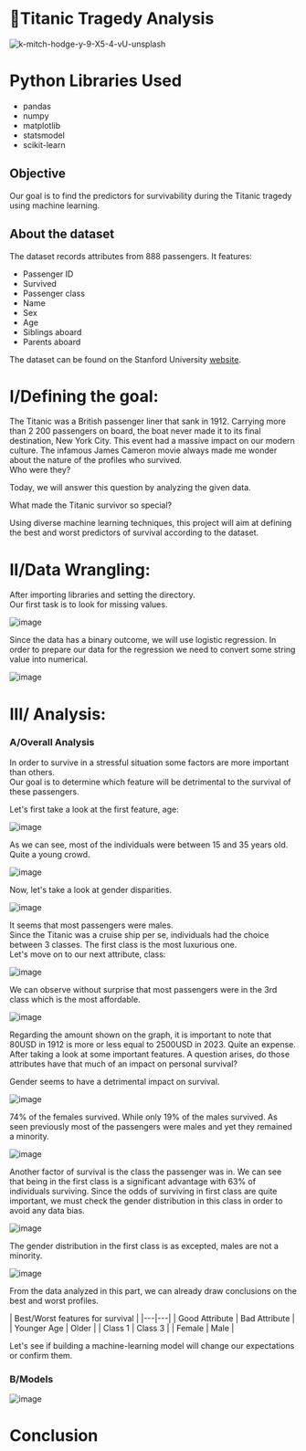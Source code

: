 # 🗽Titanic Tragedy Analysis

![k-mitch-hodge-y-9-X5-4-vU-unsplash](https://github.com/Bruc3U/Titanic_analysis/assets/142362478/bdc6c95c-9ee6-41da-a429-3cb51a7e7a3b)

# Python Libraries Used

- pandas
- numpy
- matplotlib
- statsmodel
- scikit-learn

## Objective

Our goal is to find the predictors for survivability during the Titanic tragedy using machine learning.


## About the dataset

The dataset records attributes from 888 passengers. It features:

- Passenger ID
- Survived
- Passenger class
- Name
- Sex
- Age
- Siblings aboard
- Parents aboard

The dataset can be found on the Stanford University [website](https://web.stanford.edu/class/archive/cs/cs109/cs109.1166/problem12.html).

# I/Defining the goal:

The Titanic was a British passenger liner that sank in 1912. Carrying more than 2 200 passengers on board, the boat never made it to its final destination, New York City.
This event had a massive impact on our modern culture. The infamous James Cameron movie always made me wonder about the nature of the profiles who survived.<br>
Who were they?

Today, we will answer this question by analyzing the given data.

What made the Titanic survivor so special? 

Using diverse machine learning techniques, this project will aim at defining the best and worst predictors of survival according to the dataset. 

# II/Data Wrangling: 

After importing libraries and setting the directory.<br>
Our first task is to look for missing values. 

![image](https://github.com/Bruc3U/Titanic_analysis/assets/142362478/5de51b9d-c579-4822-af63-5180d0ba7f07)



Since the data has a binary outcome, we will use logistic regression.
In order to prepare our data for the regression we need to convert some string value into numerical. 

![image](https://github.com/Bruc3U/Titanic_analysis/assets/142362478/24fa8bac-4510-4fa3-a260-0aa4abbedbc2)





# III/ Analysis:
### A/Overall Analysis
In order to survive in a stressful situation some factors are more important than others.<br>
Our goal is to determine which feature will be detrimental to the survival of these passengers. 

Let's first take a look at the first feature, age: 

![image](https://github.com/Bruc3U/Titanic_analysis/assets/142362478/f5b72b11-ee6f-4d67-9d33-21363340921d)

As we can see, most of the individuals were between 15 and 35 years old. Quite a young crowd.

![image](https://github.com/Bruc3U/Titanic_analysis/assets/142362478/989552b9-05d6-43ac-bdb5-6cc8775e055b)

Now, let's take a look at gender disparities. 

![image](https://github.com/Bruc3U/Titanic_analysis/assets/142362478/3b801cc6-0548-4859-b623-9a4a8749f416)

It seems that most passengers were males.<br>
Since the Titanic was a cruise ship per se, individuals had the choice between 3 classes. The first class is the most luxurious one.<br>
Let's move on to our next attribute, class: 

![image](https://github.com/Bruc3U/Titanic_analysis/assets/142362478/7f934102-631a-489a-969f-f4fcb8ab8106)

We can observe without surprise that most passengers were in the 3rd class which is the most affordable. 

![image](https://github.com/Bruc3U/Titanic_analysis/assets/142362478/5cb0d6b1-a1c1-4383-8a50-172a821a6b31)

Regarding the amount shown on the graph, it is important to note that 80USD in 1912 is more or less equal to 2500USD in 2023. Quite an expense.<br> 
After taking a look at some important features. A question arises, do those attributes have that much of an impact on personal survival? 

Gender seems to have a detrimental impact on survival. 

![image](https://github.com/Bruc3U/Titanic_analysis/assets/142362478/62b2b9b0-4c81-4680-a19b-3e1253232434)

74% of the females survived. While only 19% of the males survived. As seen previously most of the passengers were males and yet they remained a minority. 

![image](https://github.com/Bruc3U/Titanic_analysis/assets/142362478/119d9691-628a-4fe9-9350-5f045ac1c18c)

Another factor of survival is the class the passenger was in. We can see that being in the first class is a significant advantage with 63% of individuals surviving. 
Since the odds of surviving in first class are quite important, we must check the gender distribution in this class in order to avoid any data bias. 

![image](https://github.com/Bruc3U/Titanic_analysis/assets/142362478/32a29f85-dae4-474e-8814-aabe8830e234)

The gender distribution in the first class is as excepted, males are not a minority. 

![image](https://github.com/Bruc3U/Titanic_analysis/assets/142362478/e290b29b-1125-4c87-b931-0e123189c501)

From the data analyzed in this part, we can already draw conclusions on the best and worst profiles.<br>

| Best/Worst features for survival | 
|---|---|
| Good Attribute  | Bad Attribute |
| Younger Age | Older |
|  Class 1 | Class 3 |
| Female | Male |

Let's see if building a machine-learning model will change our expectations or confirm them. 

### B/Models
![image](https://github.com/Bruc3U/Titanic_analysis/assets/142362478/580a642e-4904-462f-a8f6-ab47cea29ac9)


# Conclusion







